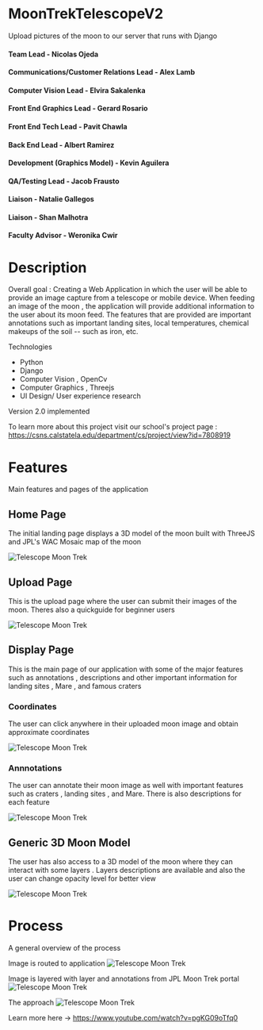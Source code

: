# MoonTrekTelescopeV2
Upload pictures of the moon to our server that runs with Django 

#### Team Lead - Nicolas Ojeda 

#### Communications/Customer Relations Lead - Alex Lamb

#### Computer Vision Lead - Elvira Sakalenka

#### Front End Graphics Lead - Gerard Rosario

#### Front End Tech Lead - Pavit Chawla 

#### Back End Lead - Albert Ramirez 

#### Development (Graphics Model) - Kevin Aguilera 

#### QA/Testing Lead - Jacob Frausto

#### Liaison - Natalie Gallegos

#### Liaison - Shan Malhotra

#### Faculty Advisor - Weronika Cwir

# Description
Overall goal : Creating a Web Application in which the user will be able to provide an image capture from a telescope or mobile device. When feeding an image of the moon  , the application will provide additional information to the user about its moon feed. The features that are provided are important annotations such as important landing sites, local temperatures, chemical makeups of the soil -- such as iron, etc. 

Technologies
- Python
- Django 
- Computer Vision , OpenCv
- Computer Graphics , Threejs
- UI Design/ User experience research

Version 2.0 implemented

To learn more about this project visit our school's project page :  https://csns.calstatela.edu/department/cs/project/view?id=7808919

# Features 
Main features and pages of the application 

## Home Page
The initial landing page displays a 3D model of the moon built with ThreeJS and JPL's WAC Mosaic map of the moon

![Telescope Moon Trek ](https://raw.githubusercontent.com/nicocoa10/MoonTrekImageUploader/master/home.gif)

## Upload Page 
This is the upload page where the user can submit their images of the moon. Theres also a quickguide for beginner users

![Telescope Moon Trek ](https://raw.githubusercontent.com/nicocoa10/MoonTrekImageUploader/master/upload.gif)

## Display Page 
This is the main page of our application with some of the major features such as annotations , descriptions and other important information for landing sites , Mare , and famous craters 

### Coordinates 
The user can click anywhere in their uploaded moon image and obtain approximate coordinates

![Telescope Moon Trek ](https://raw.githubusercontent.com/nicocoa10/MoonTrekImageUploader/master/coordinates.gif)

### Annnotations 
The user can annotate their moon image as well with important features such as craters , landing sites , and Mare. There is also descriptions for each feature

![Telescope Moon Trek ](https://raw.githubusercontent.com/nicocoa10/MoonTrekImageUploader/master/annotations.gif)

## Generic 3D Moon Model
The user has also access to a 3D model of the moon where they can interact with some layers . Layers descriptions are available and also the user can change opacity level for better view 

![Telescope Moon Trek ](https://raw.githubusercontent.com/nicocoa10/MoonTrekImageUploader/master/generic.gif)


# Process
A general overview of the process 

Image is routed to application 
![Telescope Moon Trek ](https://raw.githubusercontent.com/nicocoa10/MoonTrekImageUploader/master/Screen%20Shot%202020-11-26%20at%204.00.49%20PM.png)

Image is layered with layer and annotations from JPL Moon Trek portal
![Telescope Moon Trek ](https://raw.githubusercontent.com/nicocoa10/MoonTrekImageUploader/master/Screen%20Shot%202020-11-26%20at%204.01.00%20PM.png)

The approach 
![Telescope Moon Trek ](https://raw.githubusercontent.com/nicocoa10/MoonTrekImageUploader/master/Screen%20Shot%202020-11-26%20at%204.01.10%20PM.png)

Learn more here -> https://www.youtube.com/watch?v=pgKG09oTfq0
